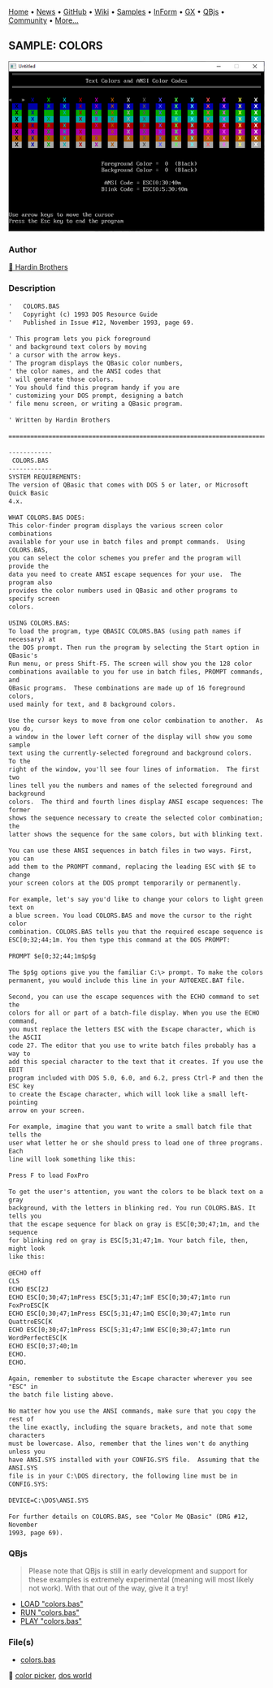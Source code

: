 [Home](https://qb64.com) • [News](../../news.md) • [GitHub](https://github.com/QB64Official/qb64) • [Wiki](https://github.com/QB64Official/qb64/wiki) • [Samples](../../samples.md) • [InForm](../../inform.md) • [GX](../../gx.md) • [QBjs](../../qbjs.md) • [Community](../../community.md) • [More...](../../more.md)

## SAMPLE: COLORS

![screenshot.png](img/screenshot.png)

### Author

[🐝 Hardin Brothers](../hardin-brothers.md) 

### Description

```text
'   COLORS.BAS
'   Copyright (c) 1993 DOS Resource Guide
'   Published in Issue #12, November 1993, page 69.

' This program lets you pick foreground
' and background text colors by moving
' a cursor with the arrow keys.
' The program displays the QBasic color numbers,
' the color names, and the ANSI codes that
' will generate those colors.
' You should find this program handy if you are
' customizing your DOS prompt, designing a batch
' file menu screen, or writing a QBasic program.

' Written by Hardin Brothers

==============================================================================

------------
 COLORS.BAS
------------
SYSTEM REQUIREMENTS:
The version of QBasic that comes with DOS 5 or later, or Microsoft Quick Basic 
4.x.

WHAT COLORS.BAS DOES:
This color-finder program displays the various screen color combinations 
available for your use in batch files and prompt commands.  Using COLORS.BAS, 
you can select the color schemes you prefer and the program will provide the 
data you need to create ANSI escape sequences for your use.  The program also 
provides the color numbers used in QBasic and other programs to specify screen 
colors.

USING COLORS.BAS:
To load the program, type QBASIC COLORS.BAS (using path names if necessary) at 
the DOS prompt. Then run the program by selecting the Start option in QBasic's 
Run menu, or press Shift-F5. The screen will show you the 128 color 
combinations available to you for use in batch files, PROMPT commands, and 
QBasic programs.  These combinations are made up of 16 foreground colors, 
used mainly for text, and 8 background colors.

Use the cursor keys to move from one color combination to another.  As you do, 
a window in the lower left corner of the display will show you some sample 
text using the currently-selected foreground and background colors.  To the 
right of the window, you'll see four lines of information.  The first two 
lines tell you the numbers and names of the selected foreground and background 
colors.  The third and fourth lines display ANSI escape sequences: The former 
shows the sequence necessary to create the selected color combination; the 
latter shows the sequence for the same colors, but with blinking text.

You can use these ANSI sequences in batch files in two ways. First, you can 
add them to the PROMPT command, replacing the leading ESC with $E to change 
your screen colors at the DOS prompt temporarily or permanently.

For example, let's say you'd like to change your colors to light green text on 
a blue screen. You load COLORS.BAS and move the cursor to the right color 
combination. COLORS.BAS tells you that the required escape sequence is 
ESC[0;32;44;1m. You then type this command at the DOS PROMPT:

PROMPT $e[0;32;44;1m$p$g

The $p$g options give you the familiar C:\> prompt. To make the colors 
permanent, you would include this line in your AUTOEXEC.BAT file.

Second, you can use the escape sequences with the ECHO command to set the 
colors for all or part of a batch-file display. When you use the ECHO command, 
you must replace the letters ESC with the Escape character, which is the ASCII 
code 27. The editor that you use to write batch files probably has a way to 
add this special character to the text that it creates. If you use the EDIT 
program included with DOS 5.0, 6.0, and 6.2, press Ctrl-P and then the ESC key 
to create the Escape character, which will look like a small left-pointing 
arrow on your screen.

For example, imagine that you want to write a small batch file that tells the 
user what letter he or she should press to load one of three programs. Each 
line will look something like this:

Press F to load FoxPro

To get the user's attention, you want the colors to be black text on a gray 
background, with the letters in blinking red. You run COLORS.BAS. It tells you 
that the escape sequence for black on gray is ESC[0;30;47;1m, and the sequence 
for blinking red on gray is ESC[5;31;47;1m. Your batch file, then, might look 
like this:

@ECHO off
CLS
ECHO ESC[2J
ECHO ESC[0;30;47;1mPress ESC[5;31;47;1mF ESC[0;30;47;1mto run FoxProESC[K
ECHO ESC[0;30;47;1mPress ESC[5;31;47;1mQ ESC[0;30;47;1mto run QuattroESC[K
ECHO ESC[0;30;47;1mPress ESC[5;31;47;1mW ESC[0;30;47;1mto run WordPerfectESC[K
ECHO ESC[0;37;40;1m
ECHO.
ECHO.

Again, remember to substitute the Escape character wherever you see "ESC" in 
the batch file listing above.

No matter how you use the ANSI commands, make sure that you copy the rest of 
the line exactly, including the square brackets, and note that some characters 
must be lowercase. Also, remember that the lines won't do anything unless you 
have ANSI.SYS installed with your CONFIG.SYS file.  Assuming that the ANSI.SYS 
file is in your C:\DOS directory, the following line must be in CONFIG.SYS:

DEVICE=C:\DOS\ANSI.SYS

For further details on COLORS.BAS, see "Color Me QBasic" (DRG #12, November 
1993, page 69).
```

### QBjs

> Please note that QBjs is still in early development and support for these examples is extremely experimental (meaning will most likely not work). With that out of the way, give it a try!

* [LOAD "colors.bas"](https://v6p9d9t4.ssl.hwcdn.net/html/6029471/index.html?src=https://qb64.com/samples/colors/src/colors.bas)
* [RUN "colors.bas"](https://v6p9d9t4.ssl.hwcdn.net/html/6029471/index.html?mode=auto&src=https://qb64.com/samples/colors/src/colors.bas)
* [PLAY "colors.bas"](https://v6p9d9t4.ssl.hwcdn.net/html/6029471/index.html?mode=play&src=https://qb64.com/samples/colors/src/colors.bas)

### File(s)

* [colors.bas](src/colors.bas)

🔗 [color picker](../color-picker.md), [dos world](../dos-world.md)
